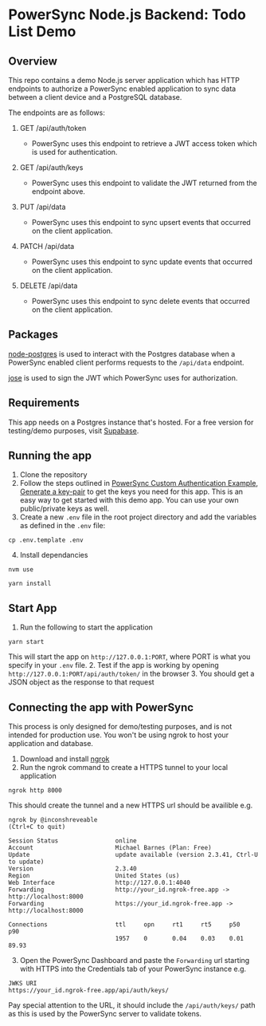 # PowerSync Node.js Backend: Todo List Demo

## Overview
This repo contains a demo Node.js server application which has HTTP endpoints to authorize a PowerSync enabled application to sync data between a client device and a PostgreSQL database.

The endpoints are as follows:

1. GET /api/auth/token

   - PowerSync uses this endpoint to retrieve a JWT access token which is used for authentication. 

2. GET /api/auth/keys

   - PowerSync uses this endpoint to validate the JWT returned from the endpoint above.

3. PUT /api/data

   - PowerSync uses this endpoint to sync upsert events that occurred on the client application.

4. PATCH /api/data

   - PowerSync uses this endpoint to sync update events that occurred on the client application.

5. DELETE /api/data

    - PowerSync uses this endpoint to sync delete events that occurred on the client application.

## Packages
[node-postgres](https://github.com/brianc/node-postgres)  is used to interact with the Postgres database when a PowerSync enabled client performs requests to the `/api/data` endpoint.

[jose](https://github.com/panva/jose) is used to sign the JWT which PowerSync uses for authorization.

## Requirements
This app needs on a Postgres instance that's hosted. For a free version for testing/demo purposes, visit [Supabase](https://supabase.com/).

## Running the app
1. Clone the repository
2. Follow the steps outlined in [PowerSync Custom Authentication Example](https://github.com/journeyapps/powersync-jwks-example), [Generate a key-pair](https://github.com/journeyapps/powersync-jwks-example#1-generate-a-key-pair) to get the keys you need for this app. This is an easy way to get started with this demo app. You can use your own public/private keys as well.
3. Create a new `.env` file in the root project directory and add the variables as defined in the `.env` file:
```shell
cp .env.template .env
```
4. Install dependancies
```shell
nvm use
```
```shell
yarn install
```
## Start App
1. Run the following to start the application
```shell
yarn start
```
This will start the app on `http://127.0.0.1:PORT`, where PORT is what you specify in your `.env` file.
2. Test if the app is working by opening `http://127.0.0.1:PORT/api/auth/token/` in the browser
3. You should get a JSON object as the response to that request

## Connecting the app with PowerSync
This process is only designed for demo/testing purposes, and is not intended for production use. You won't be using ngrok to host your application and database.
1. Download and install [ngrok](https://ngrok.com/)
2. Run the ngrok command to create a HTTPS tunnel to your local application
```shell
ngrok http 8000
```
This should create the tunnel and a new HTTPS url should be availible e.g.
```shell
ngrok by @inconshreveable                                                                                                                  (Ctrl+C to quit)

Session Status                online
Account                       Michael Barnes (Plan: Free)
Update                        update available (version 2.3.41, Ctrl-U to update)
Version                       2.3.40
Region                        United States (us)
Web Interface                 http://127.0.0.1:4040
Forwarding                    http://your_id.ngrok-free.app -> http://localhost:8000
Forwarding                    https://your_id.ngrok-free.app -> http://localhost:8000

Connections                   ttl     opn     rt1     rt5     p50     p90
                              1957    0       0.04    0.03    0.01    89.93
```
3. Open the PowerSync Dashboard and paste the `Forwarding` url starting with HTTPS into the Credentials tab of your PowerSync instance e.g.
```
JWKS URI 
https://your_id.ngrok-free.app/api/auth/keys/
```
Pay special attention to the URL, it should include the `/api/auth/keys/` path as this is used by the PowerSync server to validate tokens.
